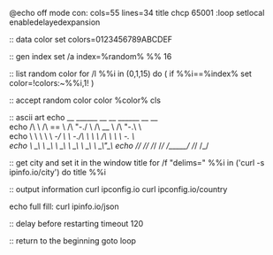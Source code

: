 @echo off
mode con: cols=55 lines=34
title 
chcp 65001
:loop
setlocal enabledelayedexpansion

:: data color
set colors=0123456789ABCDEF

:: gen index
set /a index=%random% %% 16

:: list random color
for /l %%i in (0,1,15) do (
    if %%i==%index% set color=!colors:~%%i,1!
)

:: accept random color
color %color%
cls

:: ascii art
echo  __     ______   __    __     ______     __   __    
echo /\ \   /\  == \ /\ "-./  \   /\  __ \   /\ "-.\ \   
echo \ \ \  \ \  _-/ \ \ \-./\ \  \ \ \/\ \  \ \ \-.  \  
echo  \ \_\  \ \_\    \ \_\ \ \_\  \ \_____\  \ \_\\"\_\ 
echo   \/_/   \/_/     \/_/  \/_/   \/_____/   \/_/ \/_/                                                     

:: get city and set it in the window title
for /f "delims=" %%i in ('curl -s ipinfo.io/city') do title %%i

:: output information
curl ipconfig.io
curl ipconfig.io/country

echo full fill:
curl ipinfo.io/json

:: delay before restarting
timeout 120

:: return to the beginning
goto loop
